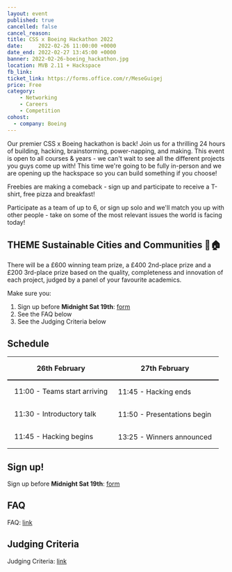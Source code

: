 ```yaml
---
layout: event
published: true
cancelled: false
cancel_reason:
title: CSS x Boeing Hackathon 2022
date:     2022-02-26 11:00:00 +0000
date_end: 2022-02-27 13:45:00 +0000
banner: 2022-02-26-boeing_hackathon.jpg
location: MVB 2.11 + Hackspace
fb_link: 
ticket_link: https://forms.office.com/r/MeseGuigej
price: Free
category:
    - Networking
    - Careers
    - Competition
cohost:
  - company: Boeing
---
```


Our premier CSS x Boeing hackathon is back! Join us for a thrilling 24 hours of building, hacking, brainstorming, power-napping, and making. This event is open to all courses & years - we can't wait to see all the different projects you guys come up with! This time we're going to be fully in-person and we are opening up the hackspace so you can build something if you choose!

Freebies are making a comeback - sign up and participate to receive a T-shirt, free pizza and breakfast!

Participate as a team of up to 6, or sign up solo and we'll match you up with other people - take on some of the most relevant issues the world is facing today!

## THEME Sustainable Cities and Communities 🏢🏠

There will be a £600 winning team prize, a £400 2nd-place prize and a £200 3rd-place prize based on the quality, completeness and innovation of each project, judged by a panel of your favourite academics.

Make sure you:
1. Sign up before **Midnight Sat 19th**: [form](https://forms.office.com/r/MeseGuigej)
2. See the FAQ below
3. See the Judging Criteria below

## Schedule

<table style="margin: 0.75em auto 0;">
  <thead>
    <tr>
      <th style="text-align: center; padding-left: 1em; border-bottom: 2px solid #1d1b1e; font-weight: bold;">26th February</th>
      <th style="text-align: center; padding: 1em; border-bottom: 2px solid #1d1b1e; font-weight: bold;">27th February</th>
    </tr>
  </thead>
  <tbody>
    <tr>
      <td style="padding-left: 1em;">11:00 - Teams start arriving</td>
      <td style="padding: 1em;">11:45 - Hacking ends</td>
    </tr>
    <tr>
      <td style="padding-left: 1em;">11:30 - Introductory talk</td>
      <td style="padding: 1em;">11:50 - Presentations begin</td>
    </tr>
    <tr>
      <td style="padding-left: 1em;">11:45 - Hacking begins</td>
      <td style="padding: 1em;">13:25 - Winners announced</td>
    </tr>
  </tbody>
</table>

## Sign up!

Sign up before **Midnight Sat 19th**: [form](https://forms.office.com/r/MeseGuigej)

## FAQ

FAQ: [link](https://docs.google.com/document/d/1GQJIb7F7H4iEf3Ws9w6kN0n_ON_mdCD91CD_rizz9uQ/edit?usp=sharing)

## Judging Criteria

Judging Criteria: [link](https://docs.google.com/document/d/19pTcPTWSq14L6l5S-YBQfIdlRpEGwVW8EGU7sJzTiLQ/edit?usp=sharing)
